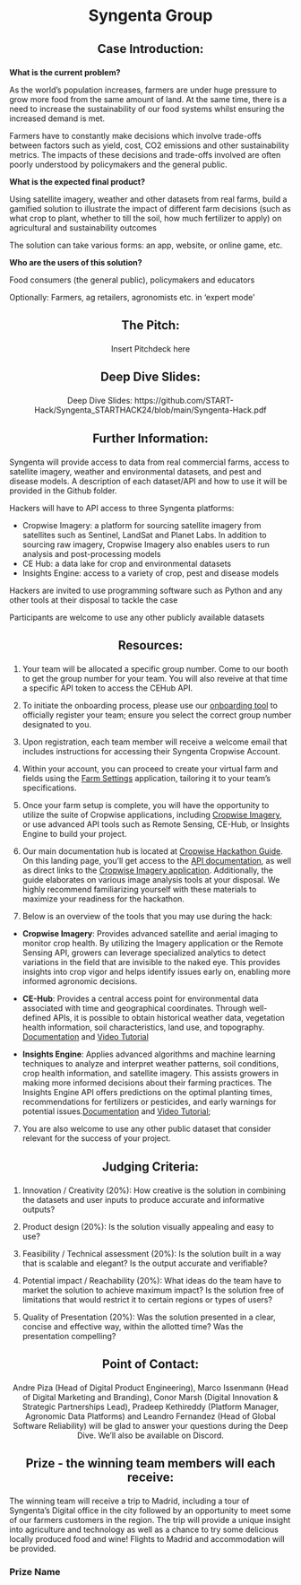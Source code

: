 # <p align="center"> Syngenta Group </p>

## <p align="center"> Case Introduction: </p>

**What is the current problem?**

As the world’s population increases, farmers are under huge pressure to grow more food from the same amount of land. At the same time, there is a need to increase the sustainability of our food systems whilst ensuring the increased demand is met.  

Farmers have to constantly make decisions which involve trade-offs between factors such as yield, cost, CO2 emissions and other sustainability metrics. The impacts of these decisions and trade-offs involved are often poorly understood by policymakers and the general public.  

**What is the expected final product?**

Using satellite imagery, weather and other datasets from real farms, build a gamified solution to illustrate the impact of different farm decisions (such as what crop to plant, whether to till the soil, how much fertilizer to apply) on agricultural and sustainability outcomes 

The solution can take various forms: an app, website, or online game, etc.  

**Who are the users of this solution?**

Food consumers (the general public), policymakers and educators 

Optionally: Farmers, ag retailers, agronomists etc. in ‘expert mode’ 

## <p align="center"> The Pitch: </p>

<p align="center"> Insert Pitchdeck here </p>

## <p align="center"> Deep Dive Slides: </p>

<p align="center"> Deep Dive Slides: https://github.com/START-Hack/Syngenta_STARTHACK24/blob/main/Syngenta-Hack.pdf </p>

## <p align="center"> Further Information: </p>

Syngenta will provide access to data from real commercial farms, access to satellite imagery, weather and environmental datasets, and pest and disease models. A description of each dataset/API and how to use it will be provided in the Github folder.  

Hackers will have to API access to three Syngenta platforms: 
- Cropwise Imagery: a platform for sourcing satellite imagery from satellites such as Sentinel, LandSat and Planet Labs. In addition to sourcing raw imagery, Cropwise Imagery also enables users to run analysis and post-processing models  
- CE Hub: a data lake for crop and environmental datasets 
- Insights Engine: access to a variety of crop, pest and disease models 

Hackers are invited to use programming software such as Python and any other tools at their disposal to tackle the case  

Participants are welcome to use any other publicly available datasets    


##  <p align="center"> Resources: </p>
1. Your team will be allocated a specific group number. Come to our booth to get the group number for your team. You will also reveive at that time a specific API token to access the CEHub API.

2. To initiate the onboarding process, please use our [onboarding tool](https://syngenta.github.io/syngenta-start-global-hackathon-2024/) to officially register your team; ensure you select the correct group number designated to you.

3. Upon registration, each team member will receive a welcome email that includes instructions for accessing their Syngenta Cropwise Account.
  
5. Within your account, you can proceed to create your virtual farm and fields using the [Farm Settings](https://app.cropwise.com/app/) application, tailoring it to your team’s specifications.

6. Once your farm setup is complete, you will have the opportunity to utilize the suite of Cropwise applications, including [Cropwise Imagery](https://imagery.cropwise.com/), or use advanced API tools such as Remote Sensing, CE-Hub, or Insights Engine to build your project.

7. Our main documentation hub is located at [Cropwise Hackathon Guide](https://syngenta.github.io/syngenta-start-global-hackathon-2024/guide.html). On this landing page, you’ll get access to the [API documentation](https://github.com/syngenta/syngenta-start-global-hackathon-2024), as well as direct links to the [Cropwise Imagery application](https://imagery.cropwise.com/). Additionally, the guide elaborates on various image analysis tools at your disposal. We highly recommend familiarizing yourself with these materials to maximize your readiness for the hackathon.

8. Below is an overview of the tools that you may use during the hack:

- **Cropwise Imagery**: Provides advanced satellite and aerial imaging to monitor crop health. By utilizing the Imagery application or the Remote Sensing API, growers can leverage specialized analytics to detect variations in the field that are invisible to the naked eye. This provides insights into crop vigor and helps identify issues early on, enabling more informed agronomic decisions.​

- **CE-Hub**: Provides a central access point for environmental data associated with time and geographical coordinates. Through well-defined APIs, it is possible to obtain historical weather data, vegetation health information, soil characteristics, land use, and topography.​ [Documentation](https://github.com/syngenta/syngenta-start-global-hackathon-2024/blob/main/docs/api/ce%20hub/CEHub%20API%20Service%20Specification.docx) and [Video Tutorial](https://github.com/syngenta/syngenta-start-global-hackathon-2024/blob/main/docs/api/ce%20hub/GMT20240319-133726_Recording_1920x1080.mp4)

- **Insights Engine**: Applies advanced algorithms and machine learning techniques to analyze and interpret weather patterns, soil conditions, crop health information, and satellite imagery. This assists growers in making more informed decisions about their farming practices.​ The Insights Engine API offers predictions on the optimal planting times, recommendations for fertilizers or pesticides, and early warnings for potential issues.[Documentation](https://github.com/syngenta/syngenta-start-global-hackathon-2024/blob/main/docs/api/insights%20engine/Insights%20Engine%20API%20Service%20Specification%20v3.0.docx) and [Video Tutorial](https://github.com/syngenta/syngenta-start-global-hackathon-2024/blob/main/docs/api/insights%20engine/GMT20240319-080707_Recording_1920x1080.mp4); 

7. You are also welcome to use any other public dataset that consider relevant for the success of your project. 

## <p align="center"> Judging Criteria: </p>

1. Innovation / Creativity (20%): How creative is the solution in combining the datasets and user inputs to produce accurate and informative outputs?   

2. Product design (20%): Is the solution visually appealing and easy to use?  

3. Feasibility / Technical assessment (20%): Is the solution built in a way that is scalable and elegant? Is the output accurate and verifiable?   

4. Potential impact / Reachability (20%): What ideas do the team have to market the solution to achieve maximum impact? Is the solution free of limitations that would restrict it to certain regions or types of users?  

5. Quality of Presentation (20%): Was the solution presented in a clear, concise and effective way, within the allotted time? Was the presentation compelling? 

## <p align="center"> Point of Contact: </p>

<p align="center"> Andre Piza (Head of Digital Product Engineering), Marco Issenmann (Head of Digital Marketing and Branding), Conor Marsh (Digital Innovation & Strategic Partnerships Lead), Pradeep Kethireddy (Platform Manager, Agronomic Data Platforms) and Leandro Fernandez (Head of Global Software Reliability) will be glad to answer your questions during the Deep Dive. We’ll also be available on Discord. </p>


## <p align="center"> Prize - the winning team members will each receive: </p>
The winning team will receive a trip to Madrid, including a tour of Syngenta’s Digital office in the city followed by an opportunity to meet some of our farmers customers in the region. The trip will provide a unique insight into agriculture and technology as well as a chance to try some delicious locally produced food and wine! Flights to Madrid and accommodation will be provided.  

### Prize Name
